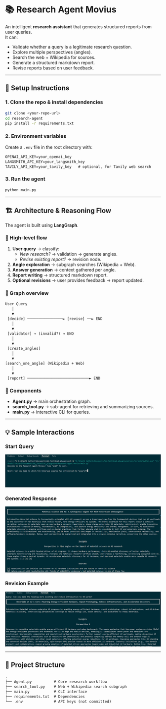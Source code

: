 # 📚 Research Agent Movius  

An intelligent **research assistant** that generates structured reports from user queries.  
It can:  
- Validate whether a query is a legitimate research question.  
- Explore multiple perspectives (angles).  
- Search the web + Wikipedia for sources.  
- Generate a structured markdown report.  
- Revise reports based on user feedback.  

---

## 🚀 Setup Instructions  

### 1. Clone the repo & install dependencies
```bash
git clone <your-repo-url>
cd research-agent
pip install -r requirements.txt
```

### 2. Environment variables  
Create a `.env` file in the root directory with:
```env
OPENAI_API_KEY=your_openai_key
LANGSMITH_API_KEY=your_langsmith_key
TAVILY_API_KEY=your_tavily_key   # optional, for Tavily web search
```

### 3. Run the agent  
```bash
python main.py
```

---

## 🏗️ Architecture & Reasoning Flow  

The agent is built using **LangGraph**.  

### 🔹 High-level flow
1. **User query** → classify:  
   - *New research?* → validation → generate angles.  
   - *Revise existing report?* → revision node.  
2. **Angle exploration** → subgraph searches (Wikipedia + Web).  
3. **Answer generation** → context gathered per angle.  
4. **Report writing** → structured markdown report.  
5. **Optional revisions** → user provides feedback → report updated.  

### 🔹 Graph overview  

```
User Query
   │
   ▼
 [decide] ────────────────► [revise] ──► END
   │
   ▼
 [validator] → (invalid?) → END
   │
   ▼
 [create_angles]
   │
   ▼
[search_one_angle] (Wikipedia + Web)
   │
   ▼
 [report] ────────────────────────────► END
```

### 🔹 Components
- **Agent.py** → main orchestration graph.  
- **search_tool.py** → sub-agent for retrieving and summarizing sources.  
- **main.py** → interactive CLI for queries.  

---

## 💡 Sample Interactions  

### Start Query
![Start Query](images/Screenshot%20start%20query.png)

### Generated Response
![Generated Response](images/Response.png)

### Revision Example
![Revision Example](images/Screenshot%20revision.png)

---

## 📂 Project Structure  

```
.
├── Agent.py          # Core research workflow
├── search_tool.py    # Web + Wikipedia search subgraph
├── main.py           # CLI interface
├── requirements.txt  # Dependencies
└── .env              # API keys (not committed)
```
